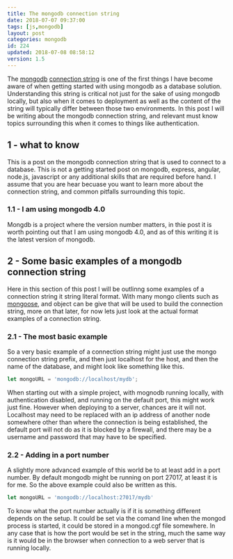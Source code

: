 ```yaml
---
title: The mongodb connection string
date: 2018-07-07 09:37:00
tags: [js,mongodb]
layout: post
categories: mongodb
id: 224
updated: 2018-07-08 08:58:12
version: 1.5
---
```


The [mongodb](https://www.mongodb.com/) [connection string](https://docs.mongodb.com/manual/reference/connection-string/) is one of the first things I have become aware of when getting started with using mongodb as a database solution. Understanding this string is critical not just for the sake of using mongodb locally, but also when it comes to deployment as well as the content of the string will typically differ between those two environments. In this post I will be writing about the mongodb connection string, and relevant must know topics surrounding this when it comes to things like authentication.

<!-- more -->

## 1 - what to know

This is a post on the mongodb connection string that is used to connect to a database. This is not a getting started post on mongodb, express, angular, node.js, javascript or any additional skills that are required before hand. I assume that you are hear becuase you want to learn more about the connection string, and common pitfalls surrounding this topic.

### 1.1 - I am using mongodb 4.0

Mongdb is a project where the version number matters, in thie post it is worth pointing out that I am using mongodb 4.0, and as of this writing it is the latest version of mongodb.

## 2 - Some basic examples of a mongodb connection string

Here in this section of this post I will be outlinng some examples of a connection string it string literal format. With many mongo clients such as [mongoose](http://mongoosejs.com/), and object can be give that will be used to build the connection string, more on that later, for now lets just look at the actual format examples of a connection string.

### 2.1 - The most basic example

So a very basic example of a connection string might just use the mongo connection string prefix, and then just localhost for the host, and then the name of the database, and might look like something like this.

```js
let mongoURL = 'mongodb://localhost/mydb';
```

When starting out with a simple project, with mognodb running locally, with authentication disabled, and running on the default port, this might work just fine. However when deploying to a server, chances are it will not. Localhost may need to be replaced with an ip address of another node somewhere other than where the connection is being established, the default port will not do as it is blocked by a firewall, and there may be a username and password that may have to be specified.

### 2.2 - Adding in a port number

A slightly more advanced example of this world be to at least add in a port number. By default mongodb might be running on port 27017, at least it is for me. So the above example could also be written as this.

```js
let mongoURL = 'mongodb://localhost:27017/mydb'
```

To know what the port number actually is if it is something different depends on the setup. It could be set via the comand line when the mongod process is started, it could be stored in a mongod.cgf file somewhere. In any case that is how the port would be set in the string, much the same way is it would be in the browser when connection to a web server that is running locally.